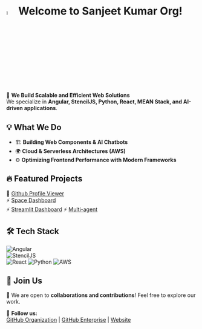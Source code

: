 # <a href="https://sanjeetkumaritoutlook.github.io/" target="_blank"><img src="https://media.giphy.com/media/hvRJCLFzcasrR4ia7z/giphy.gif" width="5%"></a> Welcome to Sanjeet Kumar  Org!

🚀 **We Build Scalable and Efficient Web Solutions**  
We specialize in **Angular, StencilJS, Python, React, MEAN Stack, and AI-driven applications**.  

## 💡 What We Do  
- 🏗 **Building Web Components & AI Chatbots**  
- 🌍 **Cloud & Serverless Architectures (AWS)**  
- ⚙️ **Optimizing Frontend Performance with Modern Frameworks**  

## 🔥 Featured Projects  
🚀 [Github Profile Viewer](https://user-profile-viewer-github.netlify.app/)  
⚡ [Space Dashboard](https://space-dashboard-ivory.vercel.app/)  
⚡ [Streamlit Dashboard](https://analyticsenterpriseapp.streamlit.app/)
⚡ [Multi-agent](https://insurance-multi-agent-demo.onrender.com/)

## 🛠 Tech Stack  
![Angular](https://img.shields.io/badge/Angular-DD0031?style=for-the-badge&logo=angular&logoColor=white)  
![StencilJS](https://img.shields.io/badge/StencilJS-FFCA28?style=for-the-badge&logo=webcomponentsdotorg&logoColor=black)  
![React](https://img.shields.io/badge/React-20232A?style=for-the-badge&logo=react&logoColor=61DAFB) 
![Python](https://img.shields.io/badge/Python-3776AB?style=for-the-badge&logo=python&logoColor=white)
![AWS](https://img.shields.io/badge/AWS-232F3E?style=for-the-badge&logo=amazon-aws&logoColor=white)

## 🤝 Join Us  
📢 We are open to **collaborations and contributions**! Feel free to explore our work.  

🔗 **Follow us:**  
[GitHub Organization](https://github.com/sanjeetkumaritoutlook) | [GitHub Enterprise](https://github.com/enterprises/sanjeetkumaritoutlook)  | [Website](https://sanjeetkumarit.netlify.app/)
